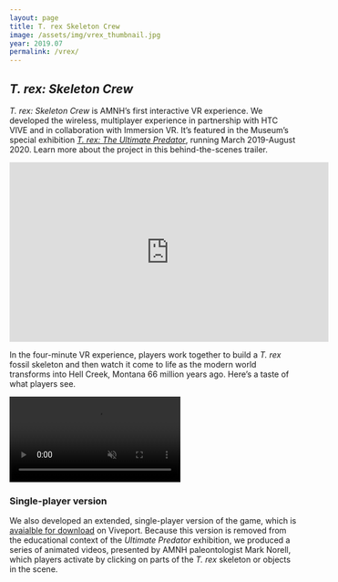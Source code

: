 ```yaml
---
layout: page
title: T. rex Skeleton Crew
image: /assets/img/vrex_thumbnail.jpg
year: 2019.07
permalink: /vrex/
---
```


## <i>T. rex: Skeleton Crew</i>

<i>T. rex: Skeleton Crew </i>is AMNH’s first interactive VR experience. We developed the wireless, multiplayer experience in partnership with HTC VIVE and in collaboration with Immersion VR. It’s featured in the Museum’s special exhibition <a href="https://www.amnh.org/exhibitions/t-rex-the-ultimate-predator" target="_blank"><i>T. rex: The Ultimate Predator</i></a>, running March 2019-August 2020. Learn more about the project in this behind-the-scenes trailer.

<iframe width="560" height="315" src="https://www.youtube.com/embed/cxaibw-ei7M" frameborder="0" allow="accelerometer; autoplay; encrypted-media; gyroscope; picture-in-picture" allowfullscreen></iframe>

In the four-minute VR experience, players work together to build a <i>T. rex</i> fossil skeleton and then watch it come to life as the modern world transforms into Hell Creek, Montana 66 million years ago. Here’s a taste of what players see.

<video src="/assets/video/T.Rex_Trailer.mp4" muted autoplay loop controls></video>

### Single-player version
We also developed an extended, single-player version of the game, which is <a href="https://www.viveport.com/apps/38908318-8887-4ca8-aec5-af10fec00d0e/American_Museum_of_Natural_History's_T._rex:_Skeleton_Crew/" target="_blank">avaialble for download</a> on Viveport. Because this version is removed from the educational context of the <i>Ultimate Predator</i> exhibition, we produced a series of animated videos, presented by AMNH paleontologist Mark Norell, which players activate by clicking on parts of the <i>T. rex</i> skeleton or objects in the scene. 


